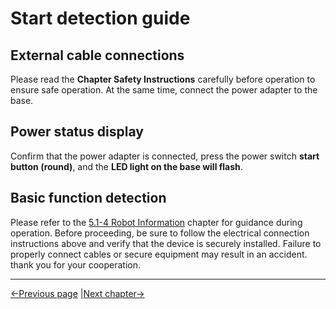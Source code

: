 # Start detection guide


## External cable connections

Please read the **Chapter Safety Instructions** carefully before operation to ensure safe operation. At the same time, connect the power adapter to the base.


## Power status display

Confirm that the power adapter is connected, press the power switch **start button (round)**, and the **LED light on the base will flash**.


## Basic function detection

Please refer to the [5.1-4 Robot Information](/5-BasicApplication/5.1-SystemUsageInstructions/320m5/4.2.4.1-micro_controller.md) chapter for guidance during operation. Before proceeding, be sure to follow the electrical connection instructions above and verify that the device is securely installed. Failure to properly connect cables or secure equipment may result in an accident. thank you for your cooperation.

----

[←Previous page](4.2-ProductUnboxingGuide.md) |[Next chapter→](../5-BasicApplication/5.2-ApplicationUse/5.2.1-myblockly/320m5/1-myBlocklyFirstUse.md)